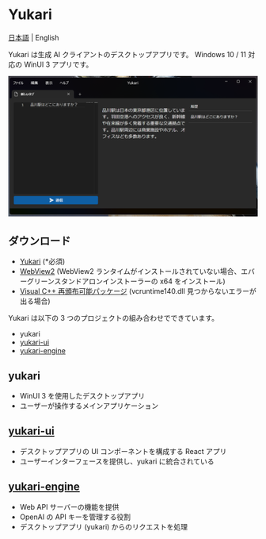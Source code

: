 # Yukari
[日本語](README.md) | English

Yukari は生成 AI クライアントのデスクトップアプリです。
Windows 10 / 11 対応の WinUI 3 アプリです。

![](docs/image01.png)

## ダウンロード

- [Yukari](https://github.com/Himeyama/yukari/releases) (*必須)
- [WebView2](https://developer.microsoft.com/ja-jp/microsoft-edge/webview2#download) (WebView2 ランタイムがインストールされていない場合、エバーグリーンスタンドアロンインストーラーの x64 をインストール)
- [Visual C++ 再頒布可能パッケージ](https://www.microsoft.com/ja-jp/download/details.aspx?id=48145) (vcruntime140.dll 見つからないエラーが出る場合)

Yukari は以下の 3 つのプロジェクトの組み合わせでできています。
- yukari
- [yukari-ui](https://github.com/himeyama/yukari-ui)
- [yukari-engine](https://github.com/himeyama/yukari-engine)

## yukari
- WinUI 3 を使用したデスクトップアプリ
- ユーザーが操作するメインアプリケーション

## [yukari-ui](https://github.com/himeyama/yukari-ui)
- デスクトップアプリの UI コンポーネントを構成する React アプリ
- ユーザーインターフェースを提供し、yukari に統合されている

## [yukari-engine](https://github.com/himeyama/yukari-engine)
- Web API サーバーの機能を提供
- OpenAI の API キーを管理する役割
- デスクトップアプリ (yukari) からのリクエストを処理
